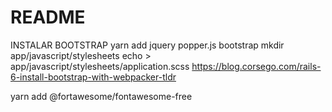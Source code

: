 # README

INSTALAR BOOTSTRAP
 yarn add jquery popper.js bootstrap
 mkdir app/javascript/stylesheets
 echo > app/javascript/stylesheets/application.scss
 https://blog.corsego.com/rails-6-install-bootstrap-with-webpacker-tldr

yarn add @fortawesome/fontawesome-free
